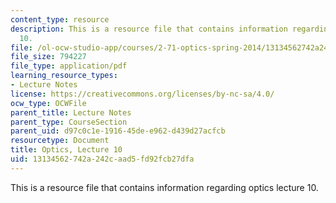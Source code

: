 ```yaml
---
content_type: resource
description: This is a resource file that contains information regarding optics lecture
  10.
file: /ol-ocw-studio-app/courses/2-71-optics-spring-2014/13134562742a242caad5fd92fcb27dfa_MIT2_71S14_lec10_notes.pdf
file_size: 794227
file_type: application/pdf
learning_resource_types:
- Lecture Notes
license: https://creativecommons.org/licenses/by-nc-sa/4.0/
ocw_type: OCWFile
parent_title: Lecture Notes
parent_type: CourseSection
parent_uid: d97c0c1e-1916-45de-e962-d439d27acfcb
resourcetype: Document
title: Optics, Lecture 10
uid: 13134562-742a-242c-aad5-fd92fcb27dfa
---
```

This is a resource file that contains information regarding optics lecture 10.